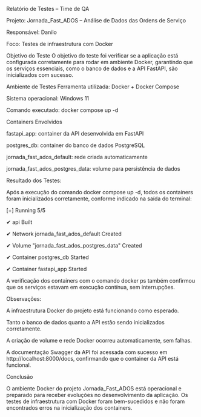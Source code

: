 Relatório de Testes – Time de QA

Projeto: Jornada_Fast_ADOS – Análise de Dados das Ordens de Serviço

Responsável: Danilo

Foco: Testes de infraestrutura com Docker

Objetivo do Teste
O objetivo do teste foi verificar se a aplicação está configurada corretamente para rodar em ambiente Docker, garantindo que os serviços essenciais, como o banco de dados e a API FastAPI, são inicializados com sucesso.

Ambiente de Testes
Ferramenta utilizada: Docker + Docker Compose

Sistema operacional: Windows 11

Comando executado:
docker compose up -d

Containers Envolvidos

fastapi_app: container da API desenvolvida em FastAPI

postgres_db: container do banco de dados PostgreSQL

jornada_fast_ados_default: rede criada automaticamente

jornada_fast_ados_postgres_data: volume para persistência de dados

Resultado dos Testes:

Após a execução do comando docker compose up -d, todos os containers foram inicializados corretamente, conforme indicado na saída do terminal:

[+] Running 5/5

✔ api Built

✔ Network jornada_fast_ados_default Created

✔ Volume "jornada_fast_ados_postgres_data" Created

✔ Container postgres_db Started

✔ Container fastapi_app Started

A verificação dos containers com o comando docker ps também confirmou que os serviços estavam em execução contínua, sem interrupções.

Observações:

A infraestrutura Docker do projeto está funcionando como esperado.

Tanto o banco de dados quanto a API estão sendo inicializados corretamente.

A criação de volume e rede Docker ocorreu automaticamente, sem falhas.

A documentação Swagger da API foi acessada com sucesso em http://localhost:8000/docs, confirmando que o container da API está funcional.

Conclusão

O ambiente Docker do projeto Jornada_Fast_ADOS está operacional e preparado para receber evoluções no desenvolvimento da aplicação. Os testes de infraestrutura com Docker foram bem-sucedidos e não foram encontrados erros na inicialização dos containers.
